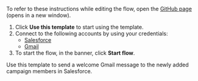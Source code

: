 To refer to these instructions while editing the flow, open the [GitHub page](https://github.com/ot4i/app-connect-templates/blob/main/resources/markdown/Send%20a%20welcome%20Gmail%20message%20to%20the%20newly%20added%20campaign%20member%20in%20Salesforce_instructions.md) (opens in a new window).

1. Click **Use this template** to start using the template.
2. Connect to the following accounts by using your credentials:
   - [Salesforce](https://ibm.biz/ach2salesforce)
   - [Gmail](https://ibm.biz/acgmail) 
3. To start the flow, in the banner, click **Start flow**.


Use this template to send a welcome Gmail message to the newly added campaign members in Salesforce.





